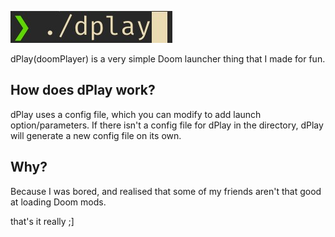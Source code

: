 ![dplay](dplay.jpg)

dPlay(doomPlayer) is a very simple Doom launcher thing that I made for fun.

## How does dPlay work?
dPlay uses a config file, which you can modify to add launch option/parameters.
If there isn't a config file for dPlay in the directory, dPlay will generate a new config file on its own.

## Why?
Because I was bored, and realised that some of my friends aren't that good at loading Doom mods.

that's it really ;]
